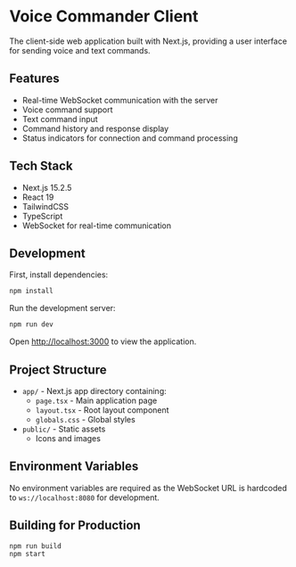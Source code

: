 # Voice Commander Client

The client-side web application built with Next.js, providing a user interface for sending voice and text commands.

## Features

- Real-time WebSocket communication with the server
- Voice command support
- Text command input
- Command history and response display
- Status indicators for connection and command processing

## Tech Stack

- Next.js 15.2.5
- React 19
- TailwindCSS
- TypeScript
- WebSocket for real-time communication

## Development

First, install dependencies:

```bash
npm install
```

Run the development server:

```bash
npm run dev
```

Open [http://localhost:3000](http://localhost:3000) to view the application.

## Project Structure

- `app/` - Next.js app directory containing:
  - `page.tsx` - Main application page
  - `layout.tsx` - Root layout component
  - `globals.css` - Global styles
- `public/` - Static assets
  - Icons and images

## Environment Variables

No environment variables are required as the WebSocket URL is hardcoded to `ws://localhost:8080` for development.

## Building for Production

```bash
npm run build
npm start
```
